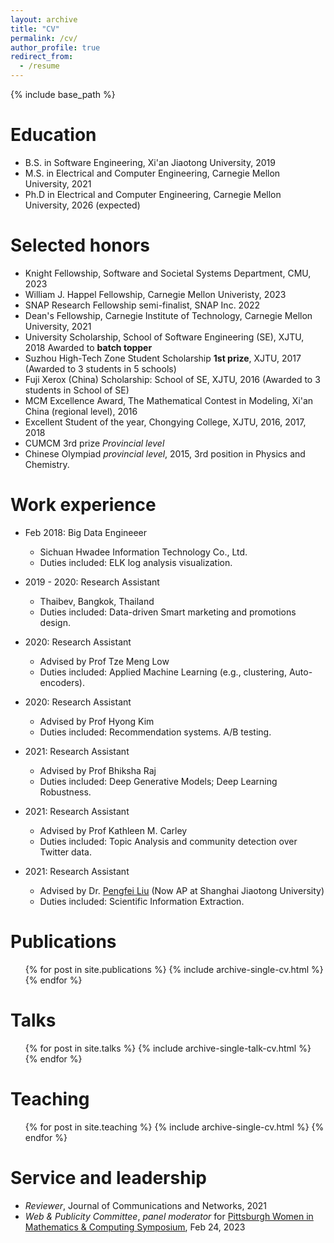 ```yaml
---
layout: archive
title: "CV"
permalink: /cv/
author_profile: true
redirect_from:
  - /resume
---
```


{% include base_path %}

Education
======
* B.S. in Software Engineering, Xi'an Jiaotong University, 2019
* M.S. in Electrical and Computer Engineering, Carnegie Mellon University, 2021
* Ph.D in Electrical and Computer Engineering, Carnegie Mellon University, 2026 (expected)

Selected honors
======
* Knight Fellowship, Software and Societal Systems Department, CMU, 2023
* William J. Happel Fellowship, Carnegie Mellon Univeristy, 2023
* SNAP Research Fellowship semi-finalist, SNAP Inc. 2022
* Dean's Fellowship, Carnegie Institute of Technology, Carnegie Mellon University, 2021
* University Scholarship, School of Software Engineering (SE), XJTU, 2018 Awarded to **batch topper**
* Suzhou High-Tech Zone Student Scholarship **1st prize**, XJTU, 2017 (Awarded to 3 students in 5 schools)
* Fuji Xerox (China) Scholarship: School of SE, XJTU, 2016 (Awarded to 3 students in School of SE)
* MCM Excellence Award, The Mathematical Contest in Modeling, Xi'an China (regional level), 2016
* Excellent Student of the year, Chongying College, XJTU, 2016, 2017, 2018
* CUMCM 3rd prize _Provincial level_
* Chinese Olympiad _provincial level_, 2015, 3rd position in Physics and Chemistry.

Work experience
======
* Feb 2018: Big Data Engineeer
  * Sichuan Hwadee Information Technology Co., Ltd.
  * Duties included: ELK log analysis visualization.

* 2019 - 2020: Research Assistant
  * Thaibev, Bangkok, Thailand
  * Duties included: Data-driven Smart marketing and promotions design.  

* 2020: Research Assistant
  * Advised by Prof Tze Meng Low
  * Duties included: Applied Machine Learning (e.g., clustering, Auto-encoders).
  
* 2020: Research Assistant
  * Advised by Prof Hyong Kim
  * Duties included: Recommendation systems. A/B testing.

* 2021: Research Assistant
  * Advised by Prof Bhiksha Raj
  * Duties included: Deep Generative Models; Deep Learning Robustness. 

* 2021: Research Assistant
  * Advised by Prof Kathleen M. Carley
  * Duties included: Topic Analysis and community detection over Twitter data.

* 2021: Research Assistant
  * Advised by Dr. [Pengfei Liu](http://pfliu.com/) (Now AP at Shanghai Jiaotong University)
  * Duties included: Scientific Information Extraction. 


Publications
======
  <ul>{% for post in site.publications %}
    {% include archive-single-cv.html %}
  {% endfor %}</ul>
  
Talks
======
  <ul>{% for post in site.talks %}
    {% include archive-single-talk-cv.html %}
  {% endfor %}</ul>
  
Teaching
======
  <ul>{% for post in site.teaching %}
    {% include archive-single-cv.html %}
  {% endfor %}</ul>
  
Service and leadership
======
* _Reviewer_, Journal of Communications and Networks, 2021
* _Web & Publicity Committee_, _panel moderator_ for [Pittsburgh Women in Mathematics & Computing Symposium](https://wmcs-2023.splashthat.com/), Feb 24, 2023
